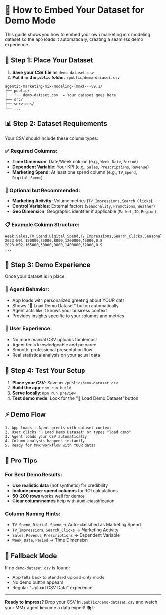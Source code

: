 # 🚀 How to Embed Your Dataset for Demo Mode

This guide shows you how to embed your own marketing mix modeling dataset so the app loads it automatically, creating a seamless demo experience.

## 📁 Step 1: Place Your Dataset

1. **Save your CSV file** as `demo-dataset.csv` 
2. **Put it in the `public` folder**: `/public/demo-dataset.csv`

```
agentic-marketing-mix-modeling-(mmx)---v9.1/
├── public/
│   └── demo-dataset.csv  ← Your dataset goes here
├── src/
├── services/
└── ...
```

## 📊 Step 2: Dataset Requirements

Your CSV should include these column types:

### ✅ Required Columns:
- **Time Dimension**: Date/Week column (e.g., `Week`, `Date`, `Period`)
- **Dependent Variable**: Your KPI (e.g., `Sales`, `Prescriptions`, `Revenue`) 
- **Marketing Spend**: At least one spend column (e.g., `TV_Spend`, `Digital_Spend`)

### 🎯 Optional but Recommended:
- **Marketing Activity**: Volume metrics (`TV_Impressions`, `Search_Clicks`)
- **Control Variables**: External factors (`Seasonality`, `Promotions`, `Weather`)
- **Geo Dimension**: Geographic identifier if applicable (`Market_ID`, `Region`)

### 📋 Example Column Structure:
```csv
Week,Sales,TV_Spend,Digital_Spend,TV_Impressions,Search_Clicks,Seasonality
2023-W01,150000,25000,8000,1200000,45000,0.8
2023-W02,165000,30000,9000,1400000,52000,0.9
...
```

## 🎪 Step 3: Demo Experience

Once your dataset is in place:

### **🤖 Agent Behavior:**
- App loads with personalized greeting about YOUR data
- Shows "🚀 Load Demo Dataset" button automatically  
- Agent acts like it knows your business context
- Provides insights specific to your columns and metrics

### **💬 User Experience:**
- No more manual CSV uploads for demos!
- Agent feels knowledgeable and prepared
- Smooth, professional presentation flow
- Real statistical analysis on your actual data

## 🔧 Step 4: Test Your Setup

1. **Place your CSV**: Save as `/public/demo-dataset.csv`
2. **Build the app**: `npm run build`
3. **Serve locally**: `npm run preview` 
4. **Test demo mode**: Look for the "🚀 Load Demo Dataset" button

## ⚡ Demo Flow

```
1. App loads → Agent greets with dataset context
2. User clicks "🚀 Load Demo Dataset" or types "load demo"
3. Agent loads your CSV automatically  
4. Column analysis happens instantly
5. Ready for MMx workflow with YOUR data!
```

## 🎯 Pro Tips

### **For Best Demo Results:**
- **Use realistic data** (not synthetic) for credibility
- **Include proper spend columns** for ROI calculations
- **50-200 rows** works well for demos
- **Clear column names** help with auto-classification

### **Column Naming Hints:**
- `TV_Spend`, `Digital_Spend` → Auto-classified as Marketing Spend
- `TV_Impressions`, `Search_Clicks` → Marketing Activity  
- `Sales`, `Revenue`, `Prescriptions` → Dependent Variable
- `Week`, `Date`, `Period` → Time Dimension

## 🚫 Fallback Mode

If no `demo-dataset.csv` is found:
- App falls back to standard upload-only mode
- No demo button appears
- Regular "Upload CSV Data" experience

---

**Ready to impress?** Drop your CSV in `/public/demo-dataset.csv` and watch your MMx agent become a data expert! 🎭✨